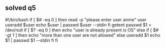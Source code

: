 ## solved q5

#!/bin/bash
if [ $# -eq 0 ]
then
	read -p "please enter user anme" user
        useradd $user
        echo $user | passwd $user --stdin
fi
getent passwd $1 > /dev/null
if [ $? -eq 0 ]
then
	echo "user is already present is OS"
else
	if [ $# -gt 1 ]
        then 
		echo "more than one user are not allowed"
	else
		useradd $1
		echo $1 | passwd $1 --stdin
	fi
fi
